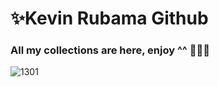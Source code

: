 # ✨Kevin Rubama Github
### All my collections are here, enjoy ^^ 🍔🍟🥤
![1301](https://user-images.githubusercontent.com/93825262/163299177-a8d7db00-2054-43e4-adea-e44dc1b87fdf.jpg)



